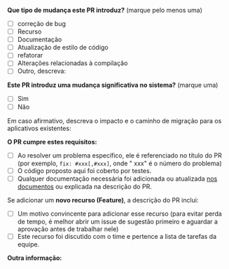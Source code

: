 <!-- PULL SOLICITAÇÃO MODELO -->
<!-- (Atualize "[ ]" para "[x]" para marcar uma caixa) -->

**Que tipo de mudança este PR introduz?** (marque pelo menos uma)

- [ ] correção de bug
- [ ] Recurso
- [ ] Documentação
- [ ] Atualização de estilo de código
- [ ] refatorar
- [ ] Alterações relacionadas à compilação
- [ ] Outro, descreva:

**Este PR introduz uma mudança significativa no sistema?** (marque uma)

- [ ] Sim
- [ ] Não

Em caso afirmativo, descreva o impacto e o caminho de migração para os aplicativos existentes:

**O PR cumpre estes requisitos:**

- [ ] Ao resolver um problema específico, ele é referenciado no título do PR (por exemplo, `fix: #xxx[,#xxx]`, onde "
  xxx" é o número do problema)
- [ ] O código proposto aqui foi coberto por testes.
- [ ] Qualquer documentação necessária foi adicionada ou
  atualizada [nos documentos](https://github.com/TiagoLemosNeitzke/gerencie_mei/docs) ou explicada na descrição do PR.

Se adicionar um **novo recurso (Feature)**, a descrição do PR inclui:

- [ ] Um motivo convincente para adicionar esse recurso (para evitar perda de tempo, é melhor abrir um issue de sugestão
  primeiro e aguardar a aprovação antes de trabalhar nele)
- [ ] Este recurso foi discutido com o time e pertence a lista de tarefas da equipe.

**Outra informação:**
